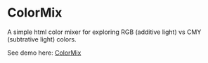 # ColorMix

A simple html color mixer for exploring RGB (additive light) vs CMY (subtrative light) colors.

See demo here:
[ColorMix](https://deftio.github.io/ColorMix/)
